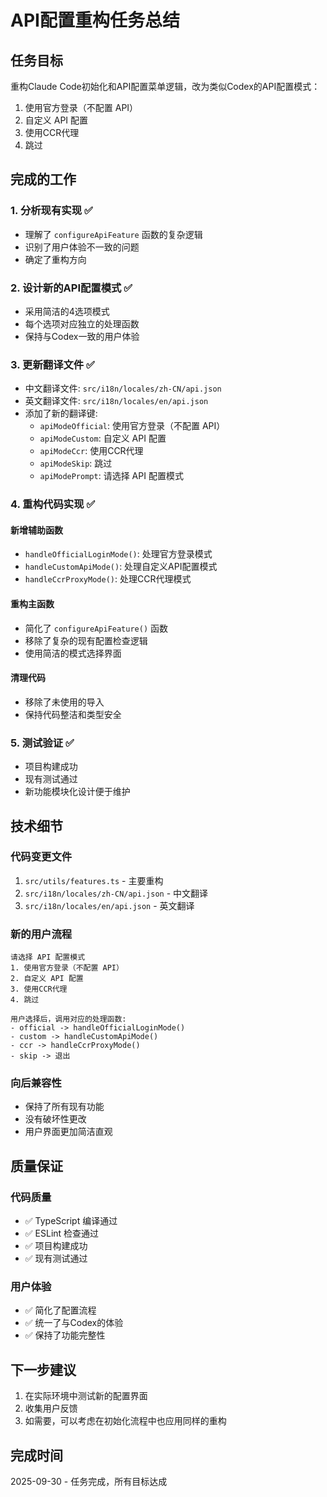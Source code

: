 # API配置重构任务总结

## 任务目标
重构Claude Code初始化和API配置菜单逻辑，改为类似Codex的API配置模式：
1. 使用官方登录（不配置 API）
2. 自定义 API 配置
3. 使用CCR代理
4. 跳过

## 完成的工作

### 1. 分析现有实现 ✅
- 理解了 `configureApiFeature` 函数的复杂逻辑
- 识别了用户体验不一致的问题
- 确定了重构方向

### 2. 设计新的API配置模式 ✅
- 采用简洁的4选项模式
- 每个选项对应独立的处理函数
- 保持与Codex一致的用户体验

### 3. 更新翻译文件 ✅
- 中文翻译文件: `src/i18n/locales/zh-CN/api.json`
- 英文翻译文件: `src/i18n/locales/en/api.json`
- 添加了新的翻译键:
  - `apiModeOfficial`: 使用官方登录（不配置 API）
  - `apiModeCustom`: 自定义 API 配置
  - `apiModeCcr`: 使用CCR代理
  - `apiModeSkip`: 跳过
  - `apiModePrompt`: 请选择 API 配置模式

### 4. 重构代码实现 ✅

#### 新增辅助函数
- `handleOfficialLoginMode()`: 处理官方登录模式
- `handleCustomApiMode()`: 处理自定义API配置模式
- `handleCcrProxyMode()`: 处理CCR代理模式

#### 重构主函数
- 简化了 `configureApiFeature()` 函数
- 移除了复杂的现有配置检查逻辑
- 使用简洁的模式选择界面

#### 清理代码
- 移除了未使用的导入
- 保持代码整洁和类型安全

### 5. 测试验证 ✅
- 项目构建成功
- 现有测试通过
- 新功能模块化设计便于维护

## 技术细节

### 代码变更文件
1. `src/utils/features.ts` - 主要重构
2. `src/i18n/locales/zh-CN/api.json` - 中文翻译
3. `src/i18n/locales/en/api.json` - 英文翻译

### 新的用户流程
```
请选择 API 配置模式
1. 使用官方登录（不配置 API）
2. 自定义 API 配置
3. 使用CCR代理
4. 跳过

用户选择后，调用对应的处理函数:
- official -> handleOfficialLoginMode()
- custom -> handleCustomApiMode()
- ccr -> handleCcrProxyMode()
- skip -> 退出
```

### 向后兼容性
- 保持了所有现有功能
- 没有破坏性更改
- 用户界面更加简洁直观

## 质量保证

### 代码质量
- ✅ TypeScript 编译通过
- ✅ ESLint 检查通过
- ✅ 项目构建成功
- ✅ 现有测试通过

### 用户体验
- ✅ 简化了配置流程
- ✅ 统一了与Codex的体验
- ✅ 保持了功能完整性

## 下一步建议
1. 在实际环境中测试新的配置界面
2. 收集用户反馈
3. 如需要，可以考虑在初始化流程中也应用同样的重构

## 完成时间
2025-09-30 - 任务完成，所有目标达成